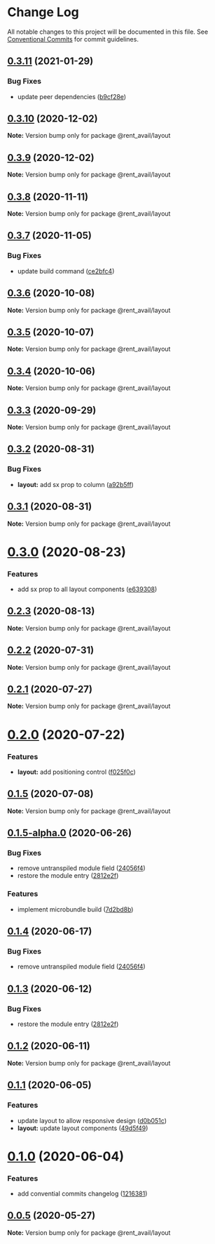 # Change Log

All notable changes to this project will be documented in this file.
See [Conventional Commits](https://conventionalcommits.org) for commit guidelines.

## [0.3.11](https://github.com/rentalutions/elements/compare/@rent_avail/layout@0.3.10...@rent_avail/layout@0.3.11) (2021-01-29)


### Bug Fixes

* update peer dependencies ([b9cf28e](https://github.com/rentalutions/elements/commit/b9cf28ea6daf7bcb028775cdcc12f1ac2a45280b))





## [0.3.10](https://github.com/rentalutions/elements/compare/@rent_avail/layout@0.3.9...@rent_avail/layout@0.3.10) (2020-12-02)

**Note:** Version bump only for package @rent_avail/layout





## [0.3.9](https://github.com/rentalutions/elements/compare/@rent_avail/layout@0.3.8...@rent_avail/layout@0.3.9) (2020-12-02)

**Note:** Version bump only for package @rent_avail/layout





## [0.3.8](https://github.com/rentalutions/elements/compare/@rent_avail/layout@0.3.7...@rent_avail/layout@0.3.8) (2020-11-11)

**Note:** Version bump only for package @rent_avail/layout





## [0.3.7](https://github.com/rentalutions/elements/compare/@rent_avail/layout@0.3.6...@rent_avail/layout@0.3.7) (2020-11-05)


### Bug Fixes

* update build command ([ce2bfc4](https://github.com/rentalutions/elements/commit/ce2bfc47d722b40d87bbad7806b727cc29e9712a))





## [0.3.6](https://github.com/rentalutions/elements/compare/@rent_avail/layout@0.3.5...@rent_avail/layout@0.3.6) (2020-10-08)

**Note:** Version bump only for package @rent_avail/layout





## [0.3.5](https://github.com/rentalutions/elements/compare/@rent_avail/layout@0.3.4...@rent_avail/layout@0.3.5) (2020-10-07)

**Note:** Version bump only for package @rent_avail/layout





## [0.3.4](https://github.com/rentalutions/elements/compare/@rent_avail/layout@0.3.3...@rent_avail/layout@0.3.4) (2020-10-06)

**Note:** Version bump only for package @rent_avail/layout





## [0.3.3](https://github.com/rentalutions/elements/compare/@rent_avail/layout@0.3.2...@rent_avail/layout@0.3.3) (2020-09-29)

**Note:** Version bump only for package @rent_avail/layout





## [0.3.2](https://github.com/rentalutions/elements/compare/@rent_avail/layout@0.3.1...@rent_avail/layout@0.3.2) (2020-08-31)


### Bug Fixes

* **layout:** add sx prop to column ([a92b5ff](https://github.com/rentalutions/elements/commit/a92b5ff1a73089769debf7defeaba4b789a76f17))





## [0.3.1](https://github.com/rentalutions/elements/compare/@rent_avail/layout@0.3.0...@rent_avail/layout@0.3.1) (2020-08-31)

**Note:** Version bump only for package @rent_avail/layout





# [0.3.0](https://github.com/rentalutions/elements/compare/@rent_avail/layout@0.2.3...@rent_avail/layout@0.3.0) (2020-08-23)


### Features

* add sx prop to all layout components ([e639308](https://github.com/rentalutions/elements/commit/e639308edde33c4a0be6853266782ac86d8d5d9a))





## [0.2.3](https://github.com/rentalutions/elements/compare/@rent_avail/layout@0.2.2...@rent_avail/layout@0.2.3) (2020-08-13)

**Note:** Version bump only for package @rent_avail/layout





## [0.2.2](https://github.com/rentalutions/elements/compare/@rent_avail/layout@0.2.1...@rent_avail/layout@0.2.2) (2020-07-31)

**Note:** Version bump only for package @rent_avail/layout





## [0.2.1](https://github.com/rentalutions/elements/compare/@rent_avail/layout@0.2.0...@rent_avail/layout@0.2.1) (2020-07-27)

**Note:** Version bump only for package @rent_avail/layout





# [0.2.0](https://github.com/rentalutions/elements/compare/@rent_avail/layout@0.1.5...@rent_avail/layout@0.2.0) (2020-07-22)


### Features

* **layout:** add positioning control ([f025f0c](https://github.com/rentalutions/elements/commit/f025f0c77726b1f58f1918e04913b7615cf15554))





## [0.1.5](https://github.com/rentalutions/elements/compare/@rent_avail/layout@0.1.5-alpha.0...@rent_avail/layout@0.1.5) (2020-07-08)

**Note:** Version bump only for package @rent_avail/layout





## [0.1.5-alpha.0](https://github.com/rentalutions/elements/compare/@rent_avail/layout@0.1.1...@rent_avail/layout@0.1.5-alpha.0) (2020-06-26)


### Bug Fixes

* remove untranspiled module field ([24056f4](https://github.com/rentalutions/elements/commit/24056f4dcc4ab05fc8d0c604a0630d7b3a8aca3c))
* restore the module entry ([2812e2f](https://github.com/rentalutions/elements/commit/2812e2f5d71068ce37a8511d9b8c527b5d63efae))


### Features

* implement microbundle build ([7d2bd8b](https://github.com/rentalutions/elements/commit/7d2bd8b20990211f6d048a3f393d78ac15ce0142))





## [0.1.4](https://github.com/rentalutions/elements/compare/@rent_avail/layout@0.1.3...@rent_avail/layout@0.1.4) (2020-06-17)


### Bug Fixes

* remove untranspiled module field ([24056f4](https://github.com/rentalutions/elements/commit/24056f4dcc4ab05fc8d0c604a0630d7b3a8aca3c))





## [0.1.3](https://github.com/rentalutions/elements/compare/@rent_avail/layout@0.1.2...@rent_avail/layout@0.1.3) (2020-06-12)


### Bug Fixes

* restore the module entry ([2812e2f](https://github.com/rentalutions/elements/commit/2812e2f5d71068ce37a8511d9b8c527b5d63efae))





## [0.1.2](https://github.com/rentalutions/elements/compare/@rent_avail/layout@0.1.1...@rent_avail/layout@0.1.2) (2020-06-11)

**Note:** Version bump only for package @rent_avail/layout





## [0.1.1](https://github.com/rentalutions/elements/compare/@rent_avail/layout@0.1.0...@rent_avail/layout@0.1.1) (2020-06-05)


### Features

* update layout to allow responsive design ([d0b051c](https://github.com/rentalutions/elements/commit/d0b051c94ff9eee66cabc2573bdf4443dd353e7d))
* **layout:** update layout components ([49d5f49](https://github.com/rentalutions/elements/commit/49d5f4903505c833725f62ef7b1af19205d8f322))





# [0.1.0](https://github.com/rentalutions/elements/compare/@rent_avail/layout@0.0.4...@rent_avail/layout@0.1.0) (2020-06-04)


### Features

* add convential commits changelog ([1216381](https://github.com/rentalutions/elements/commit/1216381d4e1bb8eb8dea4a2293a8bb84662195a9))





## [0.0.5](https://github.com/rentalutions/elements/compare/@rent_avail/layout@0.0.4...@rent_avail/layout@0.0.5) (2020-05-27)

**Note:** Version bump only for package @rent_avail/layout

